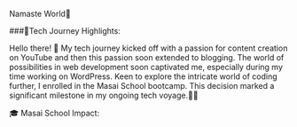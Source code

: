 Namaste World👋


###🚀Tech Journey Highlights:

Hello there! 👋 My tech journey kicked off with a passion for content creation on YouTube and then this passion soon extended to blogging. The world of possibilities in web development soon captivated me, especially during my time working on WordPress. Keen to explore the intricate world of coding further, I enrolled in the Masai School bootcamp. This decision marked a significant milestone in my ongoing tech voyage.👨‍💻

🎓 Masai School Impact:

